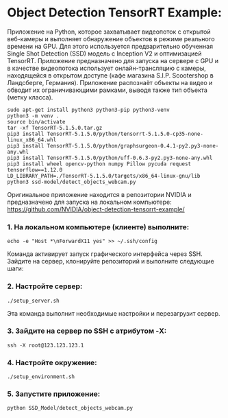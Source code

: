 # Object Detection TensorRT Example: 
Приложение на Python, которое захватывает видеопоток с открытой веб-камеры и выполняет обнаружение объектов в режиме реального времени на GPU. Для этого используется предварительно обученная Single Shot Detection (SSD) модель с Inception V2 и оптимизацией TensorRT. Приложение предназначено для запуска на сервере с GPU и в качестве видеопотока использует онлайн-трансляцию с камеры, находящейся в открытом доступе (кафе магазина S.I.P. Scootershop в Ландсберге, Германия). Приложение распознаёт объекты на видео и обводит их ограничивающими рамками, выводя также тип объекта (метку класса).

```
sudo apt-get install python3 python3-pip python3-venv
python3 -m venv .
source bin/activate
tar -xf TensorRT-5.1.5.0.tar.gz
pip3 install TensorRT-5.1.5.0/python/tensorrt-5.1.5.0-cp35-none-linux_x86_64.whl
pip3 install TensorRT-5.1.5.0/python/graphsurgeon-0.4.1-py2.py3-none-any.whl
pip3 install TensorRT-5.1.5.0/python/uff-0.6.3-py2.py3-none-any.whl
pip3 install wheel opencv-python numpy Pillow pycuda request tensorflow==1.12.0
LD_LIBRARY_PATH=./TensorRT-5.1.5.0/targets/x86_64-linux-gnu/lib python3 ssd-model/detect_objects_webcam.py
```

Оригинальное приложение находится в репозитории NVIDIA и предназначено для запуска на локальном компьютере:
https://github.com/NVIDIA/object-detection-tensorrt-example/
### 1. На локальном компьютере (клиенте) выполните:
```
echo -e "Host *\nForwardX11 yes" >> ~/.ssh/config
```
Команда активирует запуск графического интерфейса через SSH.
Зайдите на сервер, клонируйте репозиторий и выполните следующие шаги:
### 2. Настройте сервер:
```
./setup_server.sh
```
Эта команда выполнит необходимые настройки и перезагрузит сервер.

### 3. Зайдите на сервер по SSH с атрибутом -X:
```
ssh -X root@123.123.123.1
```
### 4. Настройте окружение:
```
./setup_environment.sh
```
### 5. Запустите приложение:
```
python SSD_Model/detect_objects_webcam.py 
```
